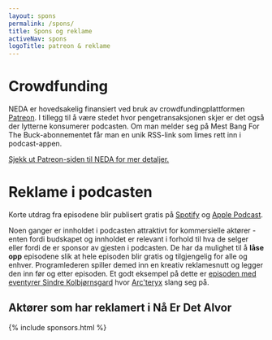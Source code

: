 ```yaml
---
layout: spons
permalink: /spons/
title: Spons og reklame
activeNav: spons
logoTitle: patreon & reklame
---
```


# Crowdfunding
NEDA er hovedsakelig finansiert ved bruk av crowdfundingplattformen [Patreon](https://www.patreon.com/nedaproject). I tillegg til å være stedet hvor pengetransaksjonen skjer er det også der lytterne konsumerer podcasten. Om man melder seg på Mest Bang For The Buck-abonnementet får man en unik RSS-link som limes rett inn i podcast-appen. 

[Sjekk ut Patreon-siden til NEDA for mer detaljer.](https://www.patreon.com/nedaproject)

# Reklame i podcasten
Korte utdrag fra episodene blir publisert gratis på [Spotify](https://open.spotify.com/show/1s8OvAXNcqRa6oncqakhdg?si=QGVJzUrwQhKt5_lMDfp0Hw) og [Apple Podcast](https://podcasts.apple.com/no/podcast/n%C3%A5-er-det-alvor/id1332829214). 

Noen ganger er innholdet i podcasten attraktivt for kommersielle aktører - enten fordi budskapet og innholdet er relevant i forhold til hva de selger eller fordi de er sponsor av gjesten i podcasten. De har da mulighet til å **låse opp** episodene slik at hele episoden blir gratis og tilgjengelig for alle og enhver. Programlederen spiller demed inn en kreativ reklamesnutt og legger den inn før og etter episoden. Et godt eksempel på dette er [episoden med eventyrer Sindre Kolbjørnsgard](https://neda.buzzsprout.com/145661/6139327-113-sindre-kolbjornsgard-eventyrer-fotograf-og-filmskaper) hvor [Arc'teryx](https://arcteryx.com/no/no/) slang seg på. 

## Aktører som har reklamert i Nå Er Det Alvor

{% include sponsors.html %}